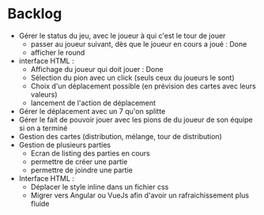 # Backlog

* Gérer le status du jeu, avec le joueur à qui c'est le tour de jouer
  * passer au joueur suivant, dès que le joueur en cours a joué : Done
  * afficher le round
* interface HTML : 
  * Affichage du joueur qui doit jouer : Done
  * Sélection du pion avec un click (seuls ceux du joueurs le sont)
  * Choix d'un déplacement possible (en prévision des cartes avec leurs valeurs)
  * lancement de l'action de déplacement
* Gérer le déplacement avec un 7 qu'on splitte
* Gérer le fait de pouvoir jouer avec les pions de du joueur de son équipe si on a terminé
* Gestion des cartes (distribution, mélange, tour de distribution)
* Gestion de plusieurs parties
  * Ecran de listing des parties en cours
  * permettre de créer une partie
  * permettre de joindre une partie
* Interface HTML :
  * Déplacer le style inline dans un fichier css
  * Migrer vers Angular ou VueJs afin d'avoir un rafraichissement plus fluide